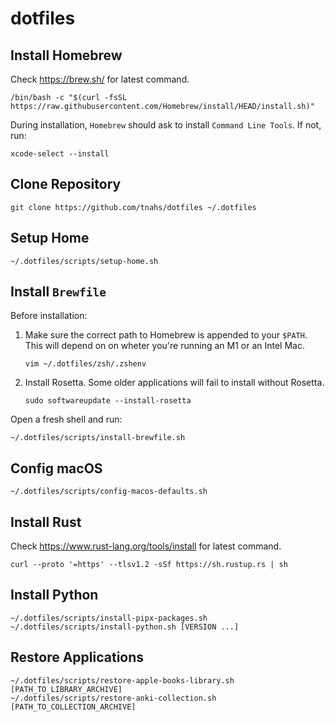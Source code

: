 # dotfiles

## Install Homebrew

Check <https://brew.sh/> for latest command.

```console
/bin/bash -c "$(curl -fsSL https://raw.githubusercontent.com/Homebrew/install/HEAD/install.sh)"
```

During installation, `Homebrew` should ask to install `Command Line Tools`. If
not, run:

```console
xcode-select --install
```

## Clone Repository

```console
git clone https://github.com/tnahs/dotfiles ~/.dotfiles
```

## Setup Home

```console
~/.dotfiles/scripts/setup-home.sh
```

## Install `Brewfile`

Before installation:

1. Make sure the correct path to Homebrew is appended to your `$PATH`. This
   will depend on on wheter you're running an M1 or an Intel Mac.

   ```console
   vim ~/.dotfiles/zsh/.zshenv
   ```

2. Install Rosetta. Some older applications will fail to install without Rosetta.

   ```console
   sudo softwareupdate --install-rosetta
   ```

Open a fresh shell and run:

```console
~/.dotfiles/scripts/install-brewfile.sh
```

## Config macOS

```console
~/.dotfiles/scripts/config-macos-defaults.sh
```

## Install Rust

Check <https://www.rust-lang.org/tools/install> for latest command.

```console
curl --proto '=https' --tlsv1.2 -sSf https://sh.rustup.rs | sh
```

## Install Python

```console
~/.dotfiles/scripts/install-pipx-packages.sh
~/.dotfiles/scripts/install-python.sh [VERSION ...]
```

## Restore Applications

```console
~/.dotfiles/scripts/restore-apple-books-library.sh [PATH_TO_LIBRARY_ARCHIVE]
~/.dotfiles/scripts/restore-anki-collection.sh [PATH_TO_COLLECTION_ARCHIVE]
```
